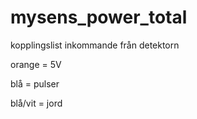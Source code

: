 # mysens_power_total
kopplingslist inkommande från detektorn

orange = 5V

blå = pulser

blå/vit = jord

